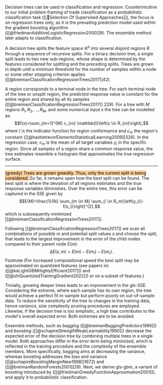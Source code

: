 
Decision trees can be used in classification and regression. Counterintuitive to our initial problem framing of trade classification as a probabilistic classification task ([[🍪Selection Of Supervised Approaches]]), the focus is on regression trees only, as it is the prevailing prediction model used within the gradient boosting algorithm ([[@friedmanAdditiveLogisticRegression2000]]9). The ensemble method later adapts to classification.

A decision tree splits the feature space $\mathbb{R}^p$ into several disjoint regions $R$ through a sequence of recursive splits. For a binary decision tree, a single split leads to two new sub-regions, whose shape is determined by the features considered for splitting and the preceding splits. Trees are grown in depth until a minimum threshold for the number of samples within a node or some other stopping criterion applies ([[@breimanClassificationRegressionTrees2017]]42). 

A region corresponds to a terminal node in the tree. For each terminal node of the tree or unsplit region, the predicted response value is constant for the entire region and shared by all its samples  ([[@breimanClassificationRegressionTrees2017]] 229). 
For a tree with $M$ regions $R_1, R_2,\ldots, R_M$,  and some numerical input $x$ the tree can be modelled as: $$f(x)=\sum_{m=1}^{M} c_{m} \mathbb{I}\left(x \in R_{m}\right),$$where $\mathbb{I}$ is the indicator function for region conformance and $c_m$  the region's constant ([[@hastietrevorElementsStatisticalLearning2009]]326). In the regression case, $c_m$ is the mean of all target variables $y_i$ in the specific region. Since all samples of a region share a common response value, the tree estimates resemble a histogram that approximates the true regression surface.

---

<mark style="background: #FFB86CA6;">(greedy) Trees are grown greedily. Thus, only the current split is being considered. </mark>
So far, it remains open how the best split can be found. The best split is where the deviation of all regions estimates and the true response variables diminishes. Over the entire tree, this error can be captured in the SSE given by $$E(M)=\frac{1}{N} \sum_{m \in M} \sum_{i \in R_m}\left(y_{i}-f(x_i)\right)^{2},$$ which is subsequently minimized [[@breimanClassificationRegressionTrees2017]]. 

Following [[@breimanClassificationRegressionTrees2017]] we scan all combinations of possible $m$ and potential split values $s$ and choose the split, that leads to the largest improvement in the error of the child nodes compared to their parent node $E(m)$: $$\Delta E(s, m)=E(m)-E\left(m_{l}\right)-E\left(m_{r}\right).$$
Footnote (For increased computational speed the best split may be approximated on quantized features (see papers in) ([[@keLightGBMHighlyEfficient2017]]) and ([[@shiQuantizedTrainingGradient2022]]) or on a subset of features.)

Trivially, growing deeper trees leads to an improvement in the gls-SSE. Considering the extreme, where each sample has its own region, the tree would achieve a perfect fit in-sample but perform poorly on out-of-sample data. To reduce the sensitivity of the tree to changes in the training data, hence *variance*, size complexity pruning procedures are employed. Likewise, if the decision tree is too simplistic, a high bias contributes to the model's overall expected error. Both extremes are to be avoided.

Ensemble methods, such as *bagging* ([[@breimanBaggingPredictors1996]]) and *boosting* ([[@schapireStrengthWeakLearnability1990]]) decrease the expected error of the decision tree by combining multiple trees in a single model. Both approaches differ in the error term being minimized, which is reflected in the training procedure and the complexity of the ensemble members. More specifically, bagging aims at decreasing the variance, whereas boosting addresses the bias and variance ([[@schapireBoostingMarginNew1998]]1672) and ([[@breimanRandomForests2001]]29). Next, we derive gls-gbm, a variant of boosting introduced by ([[@friedmanGreedyFunctionApproximation2001]]), and apply it to probabilistic classification.